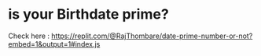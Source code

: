 # is your Birthdate prime?

Check here : https://replit.com/@RajThombare/date-prime-number-or-not?embed=1&output=1#index.js